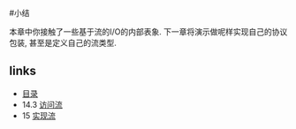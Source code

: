 #小结

本章中你接触了一些基于流的I/O的内部表象. 下一章将演示做呢样实现自己的协议包装, 甚至是定义自己的流类型.

## links
   * [目录](</book/preface.md>)
   * 14.3 [访问流](</book/chapt14/14.3.md>)
   * 15 [实现流](</book/chapt15/15.md>)
